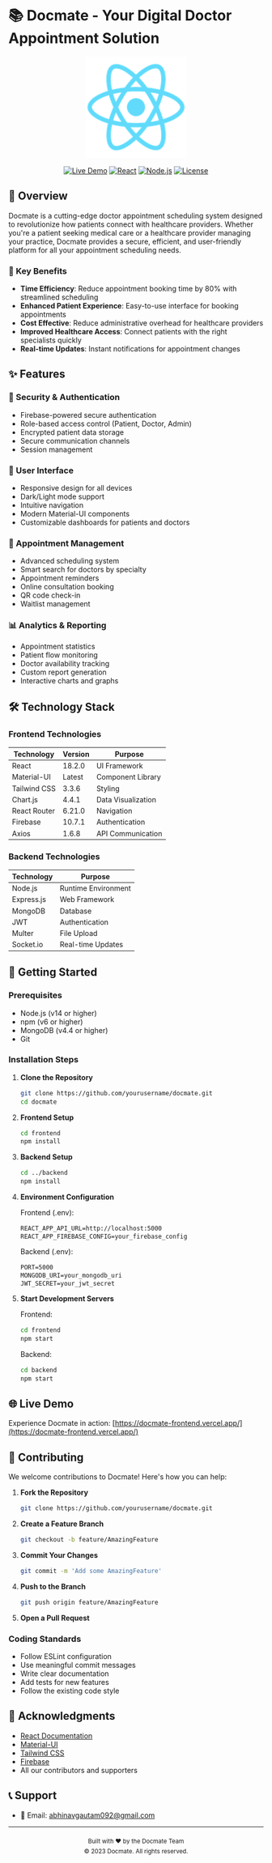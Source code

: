 # 📚 Docmate - Your Digital Doctor Appointment Solution

<div align="center">
  <img src="frontend/public/logo192.png" alt="Docmate Logo" width="200"/>
  
  [![Live Demo](https://img.shields.io/badge/Live-Demo-green?style=for-the-badge)](https://docmate-frontend.vercel.app/)
  [![React](https://img.shields.io/badge/React-18.2.0-blue?style=for-the-badge)](https://reactjs.org/)
  [![Node.js](https://img.shields.io/badge/Node.js-Latest-green?style=for-the-badge)](https://nodejs.org/)
  [![License](https://img.shields.io/badge/License-MIT-yellow.svg?style=for-the-badge)](https://opensource.org/licenses/MIT)
</div>

## 📖 Overview

Docmate is a cutting-edge doctor appointment scheduling system designed to revolutionize how patients connect with healthcare providers. Whether you're a patient seeking medical care or a healthcare provider managing your practice, Docmate provides a secure, efficient, and user-friendly platform for all your appointment scheduling needs.

### 🎯 Key Benefits

- **Time Efficiency**: Reduce appointment booking time by 80% with streamlined scheduling
- **Enhanced Patient Experience**: Easy-to-use interface for booking appointments
- **Cost Effective**: Reduce administrative overhead for healthcare providers
- **Improved Healthcare Access**: Connect patients with the right specialists quickly
- **Real-time Updates**: Instant notifications for appointment changes

## ✨ Features

### 🔐 Security & Authentication

- Firebase-powered secure authentication
- Role-based access control (Patient, Doctor, Admin)
- Encrypted patient data storage
- Secure communication channels
- Session management

### 📱 User Interface

- Responsive design for all devices
- Dark/Light mode support
- Intuitive navigation
- Modern Material-UI components
- Customizable dashboards for patients and doctors

### 📅 Appointment Management

- Advanced scheduling system
- Smart search for doctors by specialty
- Appointment reminders
- Online consultation booking
- QR code check-in
- Waitlist management

### 📊 Analytics & Reporting

- Appointment statistics
- Patient flow monitoring
- Doctor availability tracking
- Custom report generation
- Interactive charts and graphs

## 🛠️ Technology Stack

### Frontend Technologies

| Technology   | Version | Purpose            |
| ------------ | ------- | ------------------ |
| React        | 18.2.0  | UI Framework       |
| Material-UI  | Latest  | Component Library  |
| Tailwind CSS | 3.3.6   | Styling            |
| Chart.js     | 4.4.1   | Data Visualization |
| React Router | 6.21.0  | Navigation         |
| Firebase     | 10.7.1  | Authentication     |
| Axios        | 1.6.8   | API Communication  |

### Backend Technologies

| Technology | Purpose             |
| ---------- | ------------------- |
| Node.js    | Runtime Environment |
| Express.js | Web Framework       |
| MongoDB    | Database            |
| JWT        | Authentication      |
| Multer     | File Upload         |
| Socket.io  | Real-time Updates   |

## 🚀 Getting Started

### Prerequisites

- Node.js (v14 or higher)
- npm (v6 or higher)
- MongoDB (v4.4 or higher)
- Git

### Installation Steps

1. **Clone the Repository**

   ```bash
   git clone https://github.com/yourusername/docmate.git
   cd docmate
   ```

2. **Frontend Setup**

   ```bash
   cd frontend
   npm install
   ```

3. **Backend Setup**

   ```bash
   cd ../backend
   npm install
   ```

4. **Environment Configuration**

   Frontend (.env):

   ```
   REACT_APP_API_URL=http://localhost:5000
   REACT_APP_FIREBASE_CONFIG=your_firebase_config
   ```

   Backend (.env):

   ```
   PORT=5000
   MONGODB_URI=your_mongodb_uri
   JWT_SECRET=your_jwt_secret
   ```

5. **Start Development Servers**

   Frontend:

   ```bash
   cd frontend
   npm start
   ```

   Backend:

   ```bash
   cd backend
   npm start
   ```

## 🌐 Live Demo

Experience Docmate in action: [https://docmate-frontend.vercel.app/](https://docmate-frontend.vercel.app/)

## 🤝 Contributing

We welcome contributions to Docmate! Here's how you can help:

1. **Fork the Repository**

   ```bash
   git clone https://github.com/yourusername/docmate.git
   ```

2. **Create a Feature Branch**

   ```bash
   git checkout -b feature/AmazingFeature
   ```

3. **Commit Your Changes**

   ```bash
   git commit -m 'Add some AmazingFeature'
   ```

4. **Push to the Branch**

   ```bash
   git push origin feature/AmazingFeature
   ```

5. **Open a Pull Request**

### Coding Standards

- Follow ESLint configuration
- Use meaningful commit messages
- Write clear documentation
- Add tests for new features
- Follow the existing code style


## 🙏 Acknowledgments

- [React Documentation](https://reactjs.org/)
- [Material-UI](https://mui.com/)
- [Tailwind CSS](https://tailwindcss.com/)
- [Firebase](https://firebase.google.com/)
- All our contributors and supporters

## 📞 Support

- 📧 Email: abhinavgautam092@gmail.com


---

<div align="center">
  <sub>Built with ❤️ by the Docmate Team</sub>
  <br>
  <sub>© 2023 Docmate. All rights reserved.</sub>
</div>

